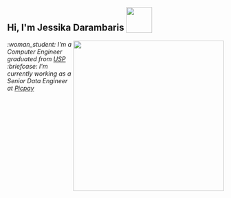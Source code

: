 <h2> Hi, I'm Jessika Darambaris  <img src="https://media.giphy.com/media/3owyplYLWlGFQk9mF2/giphy.gif" width=60  valign="bottom" /></h2>
<img align="right" src="https://media.giphy.com/media/MFxx9aqW8P6xdtX3BR/giphy.gif" height=350 />
<p><em> 
     :woman_student: I'm a Computer Engineer graduated from <a href="https://www5.usp.br/"> USP </a> <br />
     :briefcase: I'm currently working as a Senior Data Engineer at <a href="https://www.picpay.com/site">Picpay</a> 
</em></p>


<!--
**darambaris/darambaris** is a ✨ _special_ ✨ repository because its `README.md` (this file) appears on your GitHub profile.

Here are some ideas to get you started:

- 🔭 I’m currently working on ...
- 🌱 I’m currently learning ...
- 👯 I’m looking to collaborate on ...
- 🤔 I’m looking for help with ...
- 💬 Ask me about ...
- 📫 How to reach me: ...
- 😄 Pronouns: ...
- ⚡ Fun fact: ...
-->
